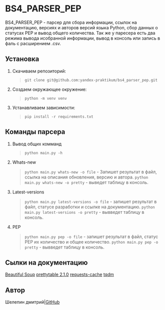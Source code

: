 # BS4_PARSER_PEP

BS4_PARSER_PEP - парсер для сбора информации, ссылок на документацию, версиях и авторов версий языка Python,
сбор данных о статусах PEP и вывод общего количества.
Так же у паресера есть два режима вывода исобранной информации, вывод в консоль или запись в фаль с расширением .csv.

## Установка

1. Скачиваем репозиторий:
    >`git clone git@github.com:yandex-praktikum/bs4_parser_pep.git`
2. Создаем окружающее окружение:
    >`python -m venv venv`
3. Устанавливаем зависимости:
    >`pip install -r requirements.txt`

## Команды парсера
1. Вывод общих комманд
    > `python main.py -h`
2. Whats-new
    >`python main.py whats-new -o file` - Запишет результат в файл, ссылка на описания обновления, версию и автора.
    >`python main.py whats-new -o pretty` - выведет таблицу в консоль.
3. Latest-versions
    >`python main.py latest-versions -o file` - запишет результат в файл, статусе разработки и ссылке на документацию.
    >`python main.py latest-versions -o pretty` - вывведет таблицу в консоль.
4. PEP
    >`python main.py pep -o file` - запишет результат в файл, статус PEP их количество и общее количество.
    >`python main.py pep -o pretty` - вывведет таблицу в консоль.


## Сылки на документацию

[Beautiful Soup](https://beautiful-soup-4.readthedocs.io/en/latest/)
[prettytable 2.1.0](https://pypi.org/project/prettytable/2.1.0/)
[requests-cache](https://requests-cache.readthedocs.io/en/stable/index.html)
[tqdm](https://pypi.org/project/tqdm/4.61.0/)

## Автор

Шелепин дмитрий|[GitHub](https://github.com/oladushkin)